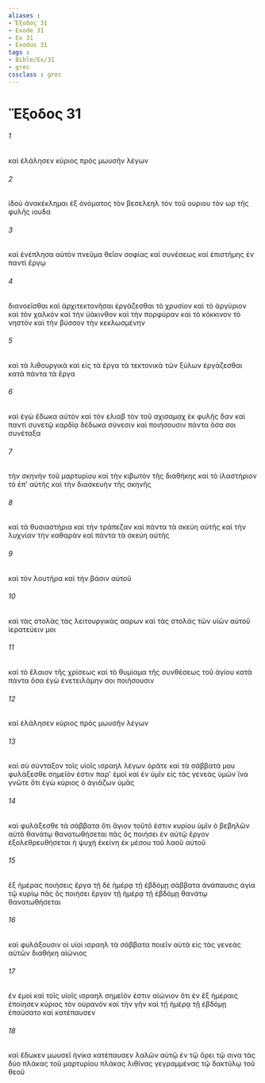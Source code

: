 ```yaml
---
aliases : 
- Ἔξοδος 31
- Exode 31
- Ex 31
- Exodus 31
tags : 
- Bible/Ex/31
- grec
cssclass : grec
---
```


# Ἔξοδος 31

###### 1
καὶ ἐλάλησεν κύριος πρὸς μωυσῆν λέγων
###### 2
ἰδοὺ ἀνακέκλημαι ἐξ ὀνόματος τὸν βεσελεηλ τὸν τοῦ ουριου τὸν ωρ τῆς φυλῆς ιουδα
###### 3
καὶ ἐνέπλησα αὐτὸν πνεῦμα θεῖον σοφίας καὶ συνέσεως καὶ ἐπιστήμης ἐν παντὶ ἔργῳ
###### 4
διανοεῖσθαι καὶ ἀρχιτεκτονῆσαι ἐργάζεσθαι τὸ χρυσίον καὶ τὸ ἀργύριον καὶ τὸν χαλκὸν καὶ τὴν ὑάκινθον καὶ τὴν πορφύραν καὶ τὸ κόκκινον τὸ νηστὸν καὶ τὴν βύσσον τὴν κεκλωσμένην
###### 5
καὶ τὰ λιθουργικὰ καὶ εἰς τὰ ἔργα τὰ τεκτονικὰ τῶν ξύλων ἐργάζεσθαι κατὰ πάντα τὰ ἔργα
###### 6
καὶ ἐγὼ ἔδωκα αὐτὸν καὶ τὸν ελιαβ τὸν τοῦ αχισαμαχ ἐκ φυλῆς δαν καὶ παντὶ συνετῷ καρδίᾳ δέδωκα σύνεσιν καὶ ποιήσουσιν πάντα ὅσα σοι συνέταξα
###### 7
τὴν σκηνὴν τοῦ μαρτυρίου καὶ τὴν κιβωτὸν τῆς διαθήκης καὶ τὸ ἱλαστήριον τὸ ἐπ' αὐτῆς καὶ τὴν διασκευὴν τῆς σκηνῆς
###### 8
καὶ τὰ θυσιαστήρια καὶ τὴν τράπεζαν καὶ πάντα τὰ σκεύη αὐτῆς καὶ τὴν λυχνίαν τὴν καθαρὰν καὶ πάντα τὰ σκεύη αὐτῆς
###### 9
καὶ τὸν λουτῆρα καὶ τὴν βάσιν αὐτοῦ
###### 10
καὶ τὰς στολὰς τὰς λειτουργικὰς ααρων καὶ τὰς στολὰς τῶν υἱῶν αὐτοῦ ἱερατεύειν μοι
###### 11
καὶ τὸ ἔλαιον τῆς χρίσεως καὶ τὸ θυμίαμα τῆς συνθέσεως τοῦ ἁγίου κατὰ πάντα ὅσα ἐγὼ ἐνετειλάμην σοι ποιήσουσιν
###### 12
καὶ ἐλάλησεν κύριος πρὸς μωυσῆν λέγων
###### 13
καὶ σὺ σύνταξον τοῖς υἱοῖς ισραηλ λέγων ὁρᾶτε καὶ τὰ σάββατά μου φυλάξεσθε σημεῖόν ἐστιν παρ' ἐμοὶ καὶ ἐν ὑμῖν εἰς τὰς γενεὰς ὑμῶν ἵνα γνῶτε ὅτι ἐγὼ κύριος ὁ ἁγιάζων ὑμᾶς
###### 14
καὶ φυλάξεσθε τὰ σάββατα ὅτι ἅγιον τοῦτό ἐστιν κυρίου ὑμῖν ὁ βεβηλῶν αὐτὸ θανάτῳ θανατωθήσεται πᾶς ὃς ποιήσει ἐν αὐτῷ ἔργον ἐξολεθρευθήσεται ἡ ψυχὴ ἐκείνη ἐκ μέσου τοῦ λαοῦ αὐτοῦ
###### 15
ἓξ ἡμέρας ποιήσεις ἔργα τῇ δὲ ἡμέρᾳ τῇ ἑβδόμῃ σάββατα ἀνάπαυσις ἁγία τῷ κυρίῳ πᾶς ὃς ποιήσει ἔργον τῇ ἡμέρᾳ τῇ ἑβδόμῃ θανάτῳ θανατωθήσεται
###### 16
καὶ φυλάξουσιν οἱ υἱοὶ ισραηλ τὰ σάββατα ποιεῖν αὐτὰ εἰς τὰς γενεὰς αὐτῶν διαθήκη αἰώνιος
###### 17
ἐν ἐμοὶ καὶ τοῖς υἱοῖς ισραηλ σημεῖόν ἐστιν αἰώνιον ὅτι ἐν ἓξ ἡμέραις ἐποίησεν κύριος τὸν οὐρανὸν καὶ τὴν γῆν καὶ τῇ ἡμέρᾳ τῇ ἑβδόμῃ ἐπαύσατο καὶ κατέπαυσεν
###### 18
καὶ ἔδωκεν μωυσεῖ ἡνίκα κατέπαυσεν λαλῶν αὐτῷ ἐν τῷ ὄρει τῷ σινα τὰς δύο πλάκας τοῦ μαρτυρίου πλάκας λιθίνας γεγραμμένας τῷ δακτύλῳ τοῦ θεοῦ
